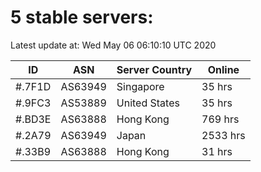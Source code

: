 # 5 stable servers:

Latest update at: Wed May 06 06:10:10 UTC 2020

| ID | ASN | Server Country | Online |
| -- | --- | -------------- | ------ |
| #.7F1D | AS63949 | Singapore | 35 hrs |
| #.9FC3 | AS53889 | United States | 35 hrs |
| #.BD3E | AS63888 | Hong Kong | 769 hrs |
| #.2A79 | AS63949 | Japan | 2533 hrs |
| #.33B9 | AS63888 | Hong Kong | 31 hrs |

